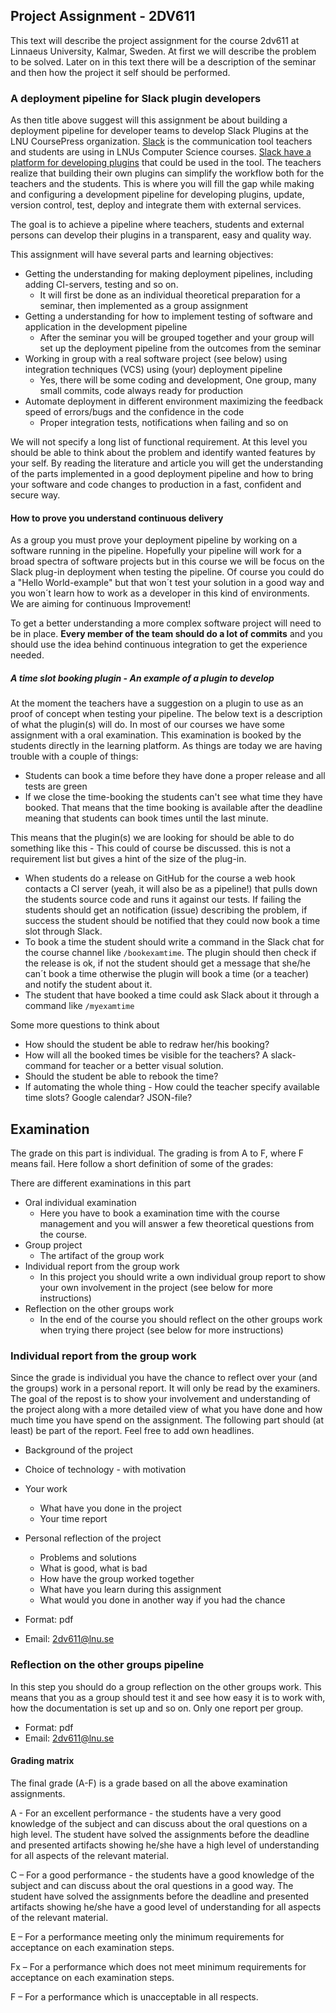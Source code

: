 ## Project Assignment - 2DV611
This text will describe the project assignment for the course 2dv611 at Linnaeus University, Kalmar, Sweden. At first we will describe the problem to be solved. Later on in this text there will be a description of the seminar and then how the project it self should be performed.

### A deployment pipeline for Slack plugin developers
As then title above suggest will this assignment be about building a deployment pipeline for developer teams to develop Slack Plugins at the LNU CoursePress organization. [Slack](https://slack.com) is the communication tool teachers and students are using in LNUs Computer Science courses. [Slack have a platform for developing plugins](https://api.slack.com/) that could be used in the tool. The teachers realize that building their own plugins can simplify the workflow both for the teachers and the students. This is where you will fill the gap while making and configuring a development pipeline for developing plugins, update, version control, test, deploy and integrate them with external services.

The goal is to achieve a pipeline where teachers, students and external persons can develop their plugins in a transparent, easy and quality way.

This assignment will have several parts and learning objectives:

* Getting the understanding for making deployment pipelines, including adding CI-servers, testing and so on.
  * It will first be done as an individual theoretical preparation for a seminar, then implemented as a group assignment
* Getting a understanding for how to implement testing of software and application in the development pipeline
  * After the seminar you will be grouped together and your group will set up the deployment pipeline from the outcomes from the seminar
* Working in group with a real software project (see below) using integration techniques (VCS) using (your) deployment pipeline
  * Yes, there will be some coding and development, One group, many small commits, code always ready for production 
* Automate deployment in different environment maximizing the feedback speed of errors/bugs and the confidence in the code
  * Proper integration tests, notifications when failing and so on

We will not specify a long list of functional requirement. At this level you should be able to think about the problem and identify wanted features by your self. By reading the literature and article you will get the understanding of the parts implemented in a good deployment pipeline and how to bring your software and code changes to production in a fast, confident and secure way. 

#### How to prove you understand continuous delivery
As a group you must prove your deployment pipeline by working on a software running in the pipeline. Hopefully your pipeline will work for a broad spectra of software projects but in this course we will be focus on the Slack plug-in deployment when testing the pipeline. Of course you could do a "Hello World-example" but that won´t test your solution in a good way and you won´t learn how to work as a developer in this kind of environments. We are aiming for continuous Improvement!

To get a better understanding a more complex software project will need to be in place. **Every member of the team should do a lot of commits** and you should use the idea behind continuous integration to get the experience needed.

##### A time slot booking plugin - An example of a plugin to develop
At the moment the teachers have a suggestion on a plugin to use as an proof of concept when testing your pipeline. The below text is a description of what the plugin(s) will do.
In most of our courses we have some assignment with a oral examination. This examination is booked by the students directly in the learning platform. As things are today we are having trouble with a couple of things:

* Students can book a time before they have done a proper release and all tests are green
* If we close the time-booking the students can't see what time they have booked. That means that the time booking is available after the deadline meaning that students can book times until the last minute.

This means that the plugin(s) we are looking for should be able to do something like this - This could of course be discussed. this is not a requirement list but gives a hint of the size of the plug-in.

* When students do a release on GitHub for the course a web hook contacts a CI server (yeah, it will also be as a pipeline!) that pulls down the students source code and runs it against our tests. If failing the students should get an notification (issue) describing the problem, if success the student should be notified that they could now book a time slot through Slack.
* To book a time the student should write a command in the Slack chat for the course channel like `/bookexamtime`. The plugin should then check if the release is ok, if not the student should get a message that she/he can´t book a time otherwise the plugin will book a time (or a teacher) and notify the student about it.
* The student that have booked a time could ask Slack about it through a command like `/myexamtime`

Some more questions to think about

* How should the student be able to redraw her/his booking?
* How will all the booked times be visible for the teachers? A slack-command for teacher or a better visual solution.
* Should the student be able to rebook the time?
* If automating the whole thing - How could the teacher specify available time slots? Google calendar? JSON-file?

## Examination
The grade on this part is individual. The grading is from A to F, where F means fail. Here follow a short definition of some of the grades:

There are different examinations in this part

* Oral individual examination
  * Here you have to book a examination time with the course management and you will answer a few theoretical questions from the course.
* Group project
  * The artifact of the group work
* Individual report from the group work
  * In this project you should write a own individual group report to show your own involvement in the project (see below for more instructions)
* Reflection on the other groups work
  * In the end of the course you should reflect on the other groups work when trying there project (see below for more instructions)


### Individual report from the group work
Since the grade is individual you have the chance to reflect over your (and the groups) work in a personal report. It will only be read by the examiners. The goal of the repost is to show your involvement and understanding of the project along with a more detailed view of what you have done and how much time you have spend on the assignment. The following part should (at least) be part of the report. Feel free to add own headlines. 

* Background of the project
* Choice of technology - with motivation
* Your work
  * What have you done in the project
  * Your time report
* Personal reflection of the project
  * Problems and solutions
  * What is good, what is bad
  * How have the group worked together
  * What have you learn during this assignment
  * What would you done in another way if you had the chance

* Format: pdf
* Email: 2dv611@lnu.se

### Reflection on the other groups pipeline
In this step you should do a group reflection on the other groups work. This means that you as a group should test it and see how easy it is to work with, how the documentation is set up and so on.
Only one report per group. 

* Format: pdf
* Email: 2dv611@lnu.se


#### Grading matrix
The final grade (A-F) is a grade based on all the above examination assignments.

A - For an excellent performance - the students have a very good knowledge of the subject and can discuss about the oral questions on a high level. The student have solved the assignments before the deadline and presented artifacts showing he/she have a high level of understanding for all aspects of the relevant material.

C – For a good performance - the students have a good knowledge of the subject and can discuss about the oral questions in a good way. The student have solved the assignments before the deadline and presented artifacts showing he/she have a good level of understanding for all aspects of the relevant material.

E – For a performance meeting only the minimum requirements for acceptance on each examination steps.

Fx – For a performance which does not meet minimum requirements for acceptance on each examination steps.

F – For a performance which is unacceptable in all respects.
